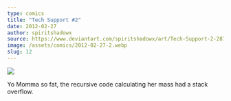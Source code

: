 ```yaml
---
type: comics
title: "Tech Support #2"
date: 2012-02-27
author: spiritshadowx
source: https://www.deviantart.com/spiritshadowx/art/Tech-Support-2-287461587
image: /assets/comics/2012-02-27-2.webp
slug: 12
---
```


![](/assets/comics/2012-02-27-2.webp)

Yo Momma so fat, the recursive code calculating her mass had a stack overflow.
